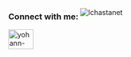<div style="display:flex; flex-direction: row;">
    <div>
        <h3>Connect with me:</h3>
        <p>
            <a href="https://linkedin.com/in/yohann-deletrez" target="blank"><img src="https://raw.githubusercontent.com/rahuldkjain/github-profile-readme-generator/master/src/images/icons/Social/linked-in-alt.svg" alt="yohann-deletrez" height="40" width="50" /></a>
        </p>
    </div>
    <div>
        <p align="center">&nbsp;<img align="center" src="https://github-readme-stats.vercel.app/api/top-langs?username=Gessyboy&show_icons=true&locale=en&hide=html,css,scss,twig&theme=tokyonight" alt="lchastanet" /></p>
    </div>
</div>

